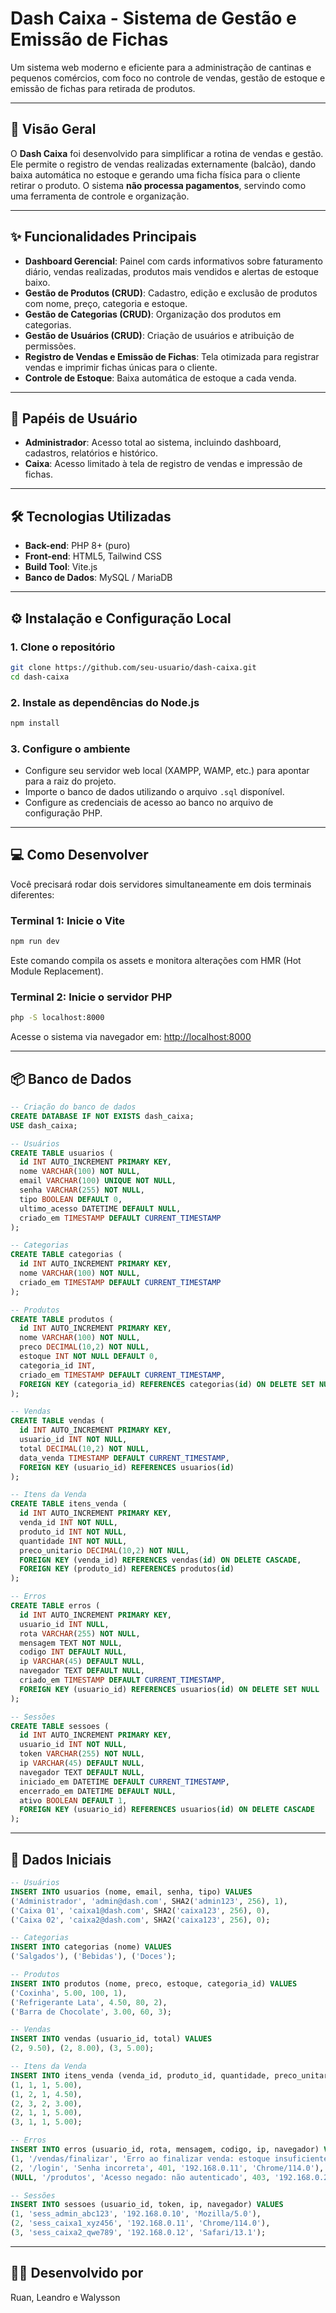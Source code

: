 # Dash Caixa - Sistema de Gestão e Emissão de Fichas

Um sistema web moderno e eficiente para a administração de cantinas e pequenos comércios, com foco no controle de vendas, gestão de estoque e emissão de fichas para retirada de produtos.

---

## 🚀 Visão Geral

O **Dash Caixa** foi desenvolvido para simplificar a rotina de vendas e gestão. Ele permite o registro de vendas realizadas externamente (balcão), dando baixa automática no estoque e gerando uma ficha física para o cliente retirar o produto. O sistema **não processa pagamentos**, servindo como uma ferramenta de controle e organização.

---

## ✨ Funcionalidades Principais

- **Dashboard Gerencial**: Painel com cards informativos sobre faturamento diário, vendas realizadas, produtos mais vendidos e alertas de estoque baixo.
- **Gestão de Produtos (CRUD)**: Cadastro, edição e exclusão de produtos com nome, preço, categoria e estoque.
- **Gestão de Categorias (CRUD)**: Organização dos produtos em categorias.
- **Gestão de Usuários (CRUD)**: Criação de usuários e atribuição de permissões.
- **Registro de Vendas e Emissão de Fichas**: Tela otimizada para registrar vendas e imprimir fichas únicas para o cliente.
- **Controle de Estoque**: Baixa automática de estoque a cada venda.

---

## 👤 Papéis de Usuário

- **Administrador**: Acesso total ao sistema, incluindo dashboard, cadastros, relatórios e histórico.
- **Caixa**: Acesso limitado à tela de registro de vendas e impressão de fichas.

---

## 🛠️ Tecnologias Utilizadas

- **Back-end**: PHP 8+ (puro)
- **Front-end**: HTML5, Tailwind CSS
- **Build Tool**: Vite.js
- **Banco de Dados**: MySQL / MariaDB

---

## ⚙️ Instalação e Configuração Local

### 1. Clone o repositório

```bash
git clone https://github.com/seu-usuario/dash-caixa.git
cd dash-caixa
```

### 2. Instale as dependências do Node.js

```bash
npm install
```

### 3. Configure o ambiente

- Configure seu servidor web local (XAMPP, WAMP, etc.) para apontar para a raiz do projeto.
- Importe o banco de dados utilizando o arquivo `.sql` disponível.
- Configure as credenciais de acesso ao banco no arquivo de configuração PHP.

---

## 💻 Como Desenvolver

Você precisará rodar dois servidores simultaneamente em dois terminais diferentes:

### Terminal 1: Inicie o Vite

```bash
npm run dev
```

Este comando compila os assets e monitora alterações com HMR (Hot Module Replacement).

### Terminal 2: Inicie o servidor PHP

```bash
php -S localhost:8000
```

Acesse o sistema via navegador em: [http://localhost:8000](http://localhost:8000)

---

## 📦 Banco de Dados

```sql
-- Criação do banco de dados
CREATE DATABASE IF NOT EXISTS dash_caixa;
USE dash_caixa;

-- Usuários
CREATE TABLE usuarios (
  id INT AUTO_INCREMENT PRIMARY KEY,
  nome VARCHAR(100) NOT NULL,
  email VARCHAR(100) UNIQUE NOT NULL,
  senha VARCHAR(255) NOT NULL,
  tipo BOOLEAN DEFAULT 0,
  ultimo_acesso DATETIME DEFAULT NULL,
  criado_em TIMESTAMP DEFAULT CURRENT_TIMESTAMP
);

-- Categorias
CREATE TABLE categorias (
  id INT AUTO_INCREMENT PRIMARY KEY,
  nome VARCHAR(100) NOT NULL,
  criado_em TIMESTAMP DEFAULT CURRENT_TIMESTAMP
);

-- Produtos
CREATE TABLE produtos (
  id INT AUTO_INCREMENT PRIMARY KEY,
  nome VARCHAR(100) NOT NULL,
  preco DECIMAL(10,2) NOT NULL,
  estoque INT NOT NULL DEFAULT 0,
  categoria_id INT,
  criado_em TIMESTAMP DEFAULT CURRENT_TIMESTAMP,
  FOREIGN KEY (categoria_id) REFERENCES categorias(id) ON DELETE SET NULL
);

-- Vendas
CREATE TABLE vendas (
  id INT AUTO_INCREMENT PRIMARY KEY,
  usuario_id INT NOT NULL,
  total DECIMAL(10,2) NOT NULL,
  data_venda TIMESTAMP DEFAULT CURRENT_TIMESTAMP,
  FOREIGN KEY (usuario_id) REFERENCES usuarios(id)
);

-- Itens da Venda
CREATE TABLE itens_venda (
  id INT AUTO_INCREMENT PRIMARY KEY,
  venda_id INT NOT NULL,
  produto_id INT NOT NULL,
  quantidade INT NOT NULL,
  preco_unitario DECIMAL(10,2) NOT NULL,
  FOREIGN KEY (venda_id) REFERENCES vendas(id) ON DELETE CASCADE,
  FOREIGN KEY (produto_id) REFERENCES produtos(id)
);

-- Erros
CREATE TABLE erros (
  id INT AUTO_INCREMENT PRIMARY KEY,
  usuario_id INT NULL,
  rota VARCHAR(255) NOT NULL,
  mensagem TEXT NOT NULL,
  codigo INT DEFAULT NULL,
  ip VARCHAR(45) DEFAULT NULL,
  navegador TEXT DEFAULT NULL,
  criado_em TIMESTAMP DEFAULT CURRENT_TIMESTAMP,
  FOREIGN KEY (usuario_id) REFERENCES usuarios(id) ON DELETE SET NULL
);

-- Sessões
CREATE TABLE sessoes (
  id INT AUTO_INCREMENT PRIMARY KEY,
  usuario_id INT NOT NULL,
  token VARCHAR(255) NOT NULL,
  ip VARCHAR(45) DEFAULT NULL,
  navegador TEXT DEFAULT NULL,
  iniciado_em DATETIME DEFAULT CURRENT_TIMESTAMP,
  encerrado_em DATETIME DEFAULT NULL,
  ativo BOOLEAN DEFAULT 1,
  FOREIGN KEY (usuario_id) REFERENCES usuarios(id) ON DELETE CASCADE
);
```

---

## 🧪 Dados Iniciais

```sql
-- Usuários
INSERT INTO usuarios (nome, email, senha, tipo) VALUES
('Administrador', 'admin@dash.com', SHA2('admin123', 256), 1),
('Caixa 01', 'caixa1@dash.com', SHA2('caixa123', 256), 0),
('Caixa 02', 'caixa2@dash.com', SHA2('caixa123', 256), 0);

-- Categorias
INSERT INTO categorias (nome) VALUES
('Salgados'), ('Bebidas'), ('Doces');

-- Produtos
INSERT INTO produtos (nome, preco, estoque, categoria_id) VALUES
('Coxinha', 5.00, 100, 1),
('Refrigerante Lata', 4.50, 80, 2),
('Barra de Chocolate', 3.00, 60, 3);

-- Vendas
INSERT INTO vendas (usuario_id, total) VALUES
(2, 9.50), (2, 8.00), (3, 5.00);

-- Itens da Venda
INSERT INTO itens_venda (venda_id, produto_id, quantidade, preco_unitario) VALUES
(1, 1, 1, 5.00),
(1, 2, 1, 4.50),
(2, 3, 2, 3.00),
(2, 1, 1, 5.00),
(3, 1, 1, 5.00);

-- Erros
INSERT INTO erros (usuario_id, rota, mensagem, codigo, ip, navegador) VALUES
(1, '/vendas/finalizar', 'Erro ao finalizar venda: estoque insuficiente', 500, '192.168.0.10', 'Mozilla/5.0'),
(2, '/login', 'Senha incorreta', 401, '192.168.0.11', 'Chrome/114.0'),
(NULL, '/produtos', 'Acesso negado: não autenticado', 403, '192.168.0.20', 'Edge/120.0');

-- Sessões
INSERT INTO sessoes (usuario_id, token, ip, navegador) VALUES
(1, 'sess_admin_abc123', '192.168.0.10', 'Mozilla/5.0'),
(2, 'sess_caixa1_xyz456', '192.168.0.11', 'Chrome/114.0'),
(3, 'sess_caixa2_qwe789', '192.168.0.12', 'Safari/13.1');
```

---

## 👨‍💻 Desenvolvido por

Ruan, Leandro e Walysson
